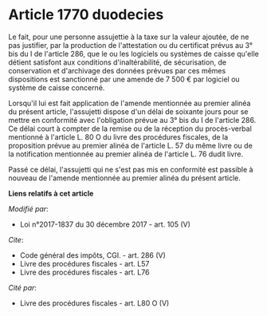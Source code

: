# Article 1770 duodecies

Le fait, pour une personne assujettie à la taxe sur la valeur ajoutée, de ne pas justifier, par la production de
l'attestation ou du certificat prévus au 3° bis du I de l'article 286, que le ou les logiciels ou systèmes de caisse qu'elle
détient satisfont aux conditions d'inaltérabilité, de sécurisation, de conservation et d'archivage des données prévues par
ces mêmes dispositions est sanctionné par une amende de 7 500 € par logiciel ou système de caisse concerné. 

Lorsqu'il lui est fait application de l'amende mentionnée au premier alinéa du présent article, l'assujetti dispose d'un
délai de soixante jours pour se mettre en conformité avec l'obligation prévue au 3° bis du I de l'article 286. Ce délai court
à compter de la remise ou de la réception du procès-verbal mentionné à l'article L. 80 O du livre des procédures fiscales, de
la proposition prévue au premier alinéa de l'article L. 57 du même livre ou de la notification mentionnée au premier alinéa
de l'article L. 76 dudit livre. 

Passé ce délai, l'assujetti qui ne s'est pas mis en conformité est passible à nouveau de l'amende mentionnée au premier
alinéa du présent article.

**Liens relatifs à cet article**

_Modifié par_:

  - Loi n°2017-1837 du 30 décembre 2017 - art. 105 (V)

_Cite_:

  - Code général des impôts, CGI. - art. 286 (V)
  - Livre des procédures fiscales - art. L57
  - Livre des procédures fiscales - art. L76

_Cité par_:

  - Livre des procédures fiscales - art. L80 O (V)

